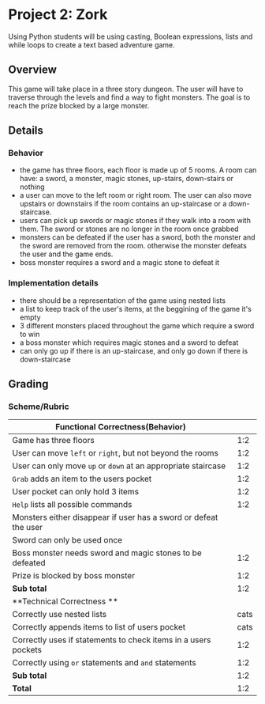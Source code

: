 # Project 2: Zork

Using Python students will be using casting, Boolean expressions, lists and while loops to create a text based adventure game.

## Overview
This game will take place in a three story dungeon. The user will have to traverse through the levels and find a way to fight monsters. The goal is to reach the prize blocked by a large monster. 

## Details 
### Behavior 
* the game has three floors, each floor is made up of 5 rooms. A room can have: a sword, a monster, magic stones, up-stairs, down-stairs or nothing
* a user can move to the left room or right room. The user can also move upstairs or downstairs if the room contains an up-staircase or a down-staircase. 
* users can pick up swords or magic stones if they walk into a room with them. The sword or stones are no longer in the room once grabbed
* monsters can be defeated if the user has a sword, both the monster and the sword are removed from the room. otherwise the monster defeats the user and the game ends. 
* boss monster requires a sword and a magic stone to defeat it
### Implementation details 
* there should be a representation of the game using nested lists
* a list to keep track of the user's items, at the beggining of the game it's empty 
* 3 different monsters placed throughout the game which require a sword to win
* a boss monster which requires magic stones and a sword to defeat
* can only go up if there is an up-staircase, and only go down if there is down-staircase

## Grading 
### Scheme/Rubric
| Functional Correctness(Behavior)                                | |
| --------------------------------------------------------------- |-|
| Game has three floors                                           | 1:2 |
| User can move `left` or `right`, but not beyond the rooms       | 1:2 |
| User can only move `up` or `down` at an appropriate staircase   | 1:2 |
| `Grab` adds an item to the users pocket                         | 1:2 |
|  User pocket can only hold 3 items                              | 1:2 |
| `Help` lists all possible commands                              | 1:2 |
| Monsters either disappear if user has a sword or defeat the user|    |
| Sword can only be used once                                     |     | 
| Boss monster needs sword and magic stones to be defeated        | 1:2 |
| Prize is blocked by boss monster                                | 1:2 |
| **Sub total**                                                       | 1:2|
| **Technical Correctness   **                                    | |
| Correctly use nested lists                                      | cats|
| Correctly appends items to list of users pocket                 | cats|
| Correctly uses if statements to check items in a users pockets  | 1:2 |
| Correctly using `or` statements and `and` statements            | 1:2 |
| **Sub total**                                                       | 1:2|
| **Total**                                                       | 1:2|


